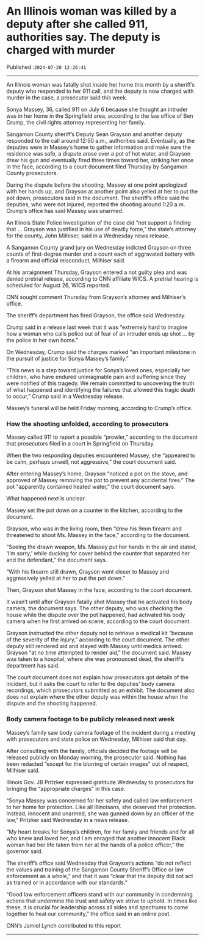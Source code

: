 # An Illinois woman was killed by a deputy after she called 911, authorities say. The deputy is charged with murder

Published :`2024-07-20 12:26:41`

---

An Illinois woman was fatally shot inside her home this month by a sheriff’s deputy who responded to her 911 call, and the deputy is now charged with murder in the case, a prosecutor said this week.

Sonya Massey, 36, called 911 on July 6 because she thought an intruder was in her home in the Springfield area, according to the law office of Ben Crump, the civil rights attorney representing her family.

Sangamon County sheriff’s Deputy Sean Grayson and another deputy responded to the call around 12:50 a.m., authorities said. Eventually, as the deputies were in Massey’s home to gather information and make sure the residence was safe, a dispute arose over a pot of hot water, and Grayson drew his gun and eventually fired three times toward her, striking her once in the face, according to a court document filed Thursday by Sangamon County prosecutors.

During the dispute before the shooting, Massey at one point apologized with her hands up, and Grayson at another point also yelled at her to put the pot down, prosecutors said in the document. The sheriff’s office said the deputies, who were not injured, reported the shooting around 1:20 a.m. Crump’s office has said Massey was unarmed.

An Illinois State Police investigation of the case did “not support a finding that … Grayson was justified in his use of deadly force,” the state’s attorney for the county, John Milhiser, said in a Wednesday news release.

A Sangamon County grand jury on Wednesday indicted Grayson on three counts of first-degree murder and a count each of aggravated battery with a firearm and official misconduct, Milhiser said.

At his arraignment Thursday, Grayson entered a not guilty plea and was denied pretrial release, according to CNN affiliate WICS. A pretrial hearing is scheduled for August 26, WICS reported.

CNN sought comment Thursday from Grayson’s attorney and Milhiser’s office.

The sheriff’s department has fired Grayson, the office said Wednesday.

Crump said in a release last week that it was “extremely hard to imagine how a woman who calls police out of fear of an intruder ends up shot … by the police in her own home.”

On Wednesday, Crump said the charges marked “an important milestone in the pursuit of justice for Sonya Massey’s family.”

“This news is a step toward justice for Sonya’s loved ones, especially her children, who have endured unimaginable pain and suffering since they were notified of this tragedy. We remain committed to uncovering the truth of what happened and identifying the failures that allowed this tragic death to occur,” Crump said in a Wednesday release.

Massey’s funeral will be held Friday morning, according to Crump’s office.

### How the shooting unfolded, according to prosecutors

Massey called 911 to report a possible “prowler,” according to the document that prosecutors filed in a court in Springfield on Thursday.

When the two responding deputies encountered Massey, she “appeared to be calm, perhaps unwell, not aggressive,” the court document said.

After entering Massey’s home, Grayson “noticed a pot on the stove, and approved of Massey removing the pot to prevent any accidental fires.” The pot “apparently contained heated water,” the court document says.

What happened next is unclear.

Massey set the pot down on a counter in the kitchen, according to the document.

Grayson, who was in the living room, then “drew his 9mm firearm and threatened to shoot Ms. Massey in the face,” according to the document.

“Seeing the drawn weapon, Ms. Massey put her hands in the air and stated, ‘I’m sorry,’ while ducking for cover behind the counter that separated her and the defendant,” the document says.

“With his firearm still drawn, Grayson went closer to Massey and aggressively yelled at her to put the pot down.”

Then, Grayson shot Massey in the face, according to the court document.

It wasn’t until after Grayson fatally shot Massey that he activated his body camera, the document says. The other deputy, who was checking the house while the dispute over the pot happened, had activated his body camera when he first arrived on scene, according to the court document.

Grayson instructed the other deputy not to retrieve a medical kit “because of the severity of the injury,” according to the court document. The other deputy still rendered aid and stayed with Massey until medics arrived. Grayson “at no time attempted to render aid,” the document said. Massey was taken to a hospital, where she was pronounced dead, the sheriff’s department has said.

The court document does not explain how prosecutors got details of the incident, but it asks the court to refer to the deputies’ body camera recordings, which prosecutors submitted as an exhibit. The document also does not explain where the other deputy was within the house when the dispute and the shooting happened.

### Body camera footage to be publicly released next week

Massey’s family saw body camera footage of the incident during a meeting with prosecutors and state police on Wednesday, Milhiser said that day.

After consulting with the family, officials decided the footage will be released publicly on Monday morning, the prosecutor said. Nothing has been redacted “except for the blurring of certain images” out of respect, Milhiser said.

Illinois Gov. JB Pritzker expressed gratitude Wednesday to prosecutors for bringing the “appropriate charges” in this case.

“Sonya Massey was concerned for her safety and called law enforcement to her home for protection. Like all Illinoisans, she deserved that protection. Instead, innocent and unarmed, she was gunned down by an officer of the law,” Pritzker said Wednesday in a news release.

“My heart breaks for Sonya’s children, for her family and friends and for all who knew and loved her, and I am enraged that another innocent Black woman had her life taken from her at the hands of a police officer,” the governor said.

The sheriff’s office said Wednesday that Grayson’s actions “do not reflect the values and training of the Sangamon County Sheriff’s Office or law enforcement as a whole,” and that it was “clear that the deputy did not act as trained or in accordance with our standards.”

“Good law enforcement officers stand with our community in condemning actions that undermine the trust and safety we strive to uphold. In times like these, it is crucial for leadership across all sides and spectrums to come together to heal our community,” the office said in an online post.

CNN’s Jamiel Lynch contributed to this report

---

